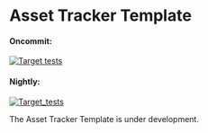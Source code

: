 # Asset Tracker Template

#### Oncommit:
[![Target tests](https://github.com/NordicSemiconductor/Asset-Tracker-Template/actions/workflows/build-and-target-test.yml/badge.svg)](https://github.com/NordicSemiconductor/Asset-Tracker-Template/actions/workflows/build-and-target-test.yml)

#### Nightly:
[![Target_tests](https://github.com/NordicSemiconductor/Asset-Tracker-Template/actions/workflows/build-and-target-test.yml/badge.svg?event=schedule)](https://github.com/NordicSemiconductor/Asset-Tracker-Template/actions/workflows/build-and-target-test.yml?query=branch%3Amain+event%3Aschedule)


The Asset Tracker Template is under development.
